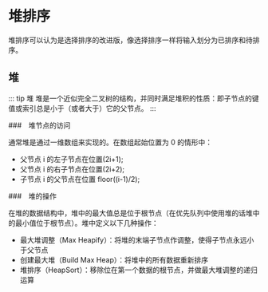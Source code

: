 # 堆排序

堆排序可以认为是选择排序的改进版，像选择排序一样将输入划分为已排序和待排序。

## 堆

::: tip 堆
堆是一个近似完全二叉树的结构，并同时满足堆积的性质：即子节点的键值或索引总是小于（或者大于）它的父节点。
:::

###　堆节点的访问

通常堆是通过一维数组来实现的。在数组起始位置为 0 的情形中：

- 父节点 i 的左子节点在位置(2i+1);
- 父节点 i 的右子节点在位置(2i+2);
- 子节点 i 的父节点在位置 floor((i-1)/2);

###　堆的操作

在堆的数据结构中，堆中的最大值总是位于根节点（在优先队列中使用堆的话堆中的最小值位于根节点）。堆中定义以下几种操作：

- 最大堆调整（Max Heapify）：将堆的末端子节点作调整，使得子节点永远小于父节点
- 创建最大堆（Build Max Heap）：将堆中的所有数据重新排序
- 堆排序（HeapSort）：移除位在第一个数据的根节点，并做最大堆调整的递归运算
